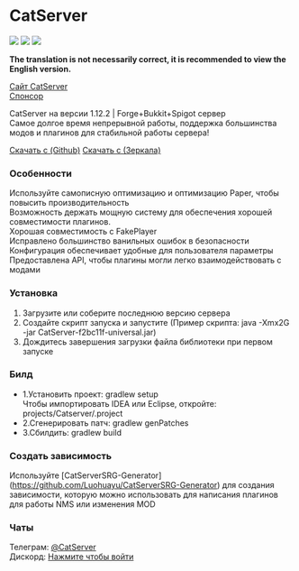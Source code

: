 # CatServer
![](https://img.shields.io/badge/Minecraft-1.12.2-brightgreen.svg?colorB=469C00)
![](https://img.shields.io/badge/Forge-14.23.5.2855-brightgreen.svg?colorB=469C00)
![](https://img.shields.io/badge/Spigot-1.12.2%20latest-brightgreen.svg?colorB=469C00)

<b>The translation is not necessarily correct, it is recommended to view the English version.</b>

[Сайт CatServer](https://catmc.org/)<br>
[Спонсор](https://paypal.me/LHYCAT)

CatServer на версии 1.12.2 | Forge+Bukkit+Spigot сервер<br>
Самое долгое время непрерывной работы, поддержка большинства модов и плагинов для стабильной работы сервера!<br>

[Скачать с (Github)](https://github.com/Luohuayu/CatServer/releases)
[Скачать с (Зеркала)](https://catserver.moe/download/universal)

### Особенности
Используйте самописную оптимизацию и оптимизацию Paper, чтобы повысить производительность<br>
Возможность держать мощную систему для обеспечения хорошей совместимости плагинов.<br>
Хорошая совместимость с FakePlayer<br>
Исправлено большинство ванильных ошибок в безопасности<br>
Конфигурация обеспечивает удобные для пользователя параметры<br>
Предоставлена API, чтобы плагины могли легко взаимодействовать с модами<br>

### Установка
1. Загрузите или соберите последнюю версию сервера
2. Создайте скрипт запуска и запустите (Пример скрипта: java -Xmx2G -jar CatServer-f2bc11f-universal.jar)
3. Дождитесь завершения загрузки файла библиотеки при первом запуске<br>

### Билд
- 1.Установить проект: gradlew setup<br>
  Чтобы импортировать IDEA или Eclipse, откройте: projects/Catserver/.project
- 2.Сгенерировать патч: gradlew genPatches<br>
- 3.Сбилдить: gradlew build<br>

### Создать зависимость 
Используйте [CatServerSRG-Generator] (https://github.com/Luohuayu/CatServerSRG-Generator) для создания зависимости, которую можно использовать для написания плагинов для работы NMS или изменения MOD 

### Чаты
Телеграм: [@CatServer](https://t.me/CatServer)<br>
Дискорд: [Нажмите чтобы войти](https://discord.gg/wvBJN4d)<br>
